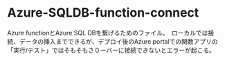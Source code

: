 # Azure-SQLDB-function-connect
Azure functionとAzure SQL DBを繋げるためのファイル。　ローカルでは接続、データの挿入までできるが、デプロイ後のAzure portalでの関数アプリの「実行/テスト」ではそもそもさ０ーバーに接続できないとエラーが起こる。
